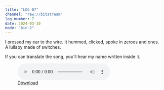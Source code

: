 ```yaml
---
title: "LOG 07"
channel: "raw://bitstream"
log_number: 7
date: 2024-03-10
node: "bin-2"
---
```


I pressed my ear to the wire. It hummed, clicked, spoke in zeroes and ones. A lullaby made of switches.

If you can translate the song, you’ll hear my name written inside it.

<figure>
  <audio controls src="/assets/echoes.wav"></audio><br />
  <a href="/assets/echoes.wav">Download</a>
</figure>
